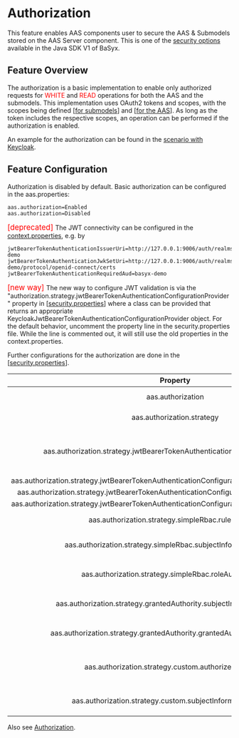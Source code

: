 # Authorization
This feature enables AAS components user to secure the AAS & Submodels stored on the AAS Server component. This is one of the [security options](../../general_configuration/security/index.md) available in the Java SDK V1 of BaSyx.

## Feature Overview
The authorization is a basic implementation to enable only authorized requests for <span style="color:red"> WHITE </span> and <span style="color:red"> READ </span>operations for both the AAS and the submodels. This implementation uses OAuth2 tokens and scopes, with the scopes being defined [[for submodels](https://github.com/eclipse-basyx/basyx-java-sdk/blob/development/src/main/java/org/eclipse/basyx/extensions/submodel/aggregator/authorization/SubmodelAggregatorScopes.java#L10-L11)] and [[for the AAS](https://github.com/eclipse-basyx/basyx-java-sdk/blob/development/src/main/java/org/eclipse/basyx/extensions/aas/aggregator/authorization/AASAggregatorScopes.java#L20-L21)]. As long as the token includes the respective scopes, an operation can be performed if the authorization is enabled.

An example for the authorization can be found in the [scenario with Keycloak](../../../../developer/basyx_java_v1/knowledge_base/scenarios/authorization.md).

## Feature Configuration
Authorization is disabled by default. Basic authorization can be configured in the aas.properties:
```
aas.authorization=Enabled
aas.authorization=Disabled
```
<span style="color:red;font-size:larger"> [deprecated] </span> The JWT connectivity can be configured in the [context.properties](../../general_configuration/context-config.md), e.g. by

```
jwtBearerTokenAuthenticationIssuerUri=http://127.0.0.1:9006/auth/realms/basyx-demo
jwtBearerTokenAuthenticationJwkSetUri=http://127.0.0.1:9006/auth/realms/basyx-demo/protocol/openid-connect/certs
jwtBearerTokenAuthenticationRequiredAud=basyx-demo
```
<span style="color:red;font-size:larger"> [new way] </span> The new way to configure JWT validation is via the "authorization.strategy.jwtBearerTokenAuthenticationConfigurationProvider" property in [[security.properties](https://github.com/eclipse-basyx/basyx-java-components/blob/main/basyx.components/basyx.components.docker/basyx.components.AASServer/src/main/resources/security.properties)] where a class can be provided that returns an appropriate KeycloakJwtBearerTokenAuthenticationConfigurationProvider object. For the default behavior, uncomment the property line in the security.properties file. While the line is commented out, it will still use the old properties in the context.properties.

Further configurations for the authorization are done in the [[security.properties](https://github.com/eclipse-basyx/basyx-java-components/blob/main/basyx.components/basyx.components.docker/basyx.components.AASServer/src/main/resources/security.properties)].

|                                           **Property**                                          | **Possible values**            | **Description**                                                                                                                                                                                 | **Default value**                                                                                        |
|:-----------------------------------------------------------------------------------------------:|--------------------------------|-------------------------------------------------------------------------------------------------------------------------------------------------------------------------------------------------|----------------------------------------------------------------------------------------------------------|
| aas.authorization                                                                               | Disabled, Enabled              | main switch for authorization features, when disabled, all the other fields won't be effective                                                                                                  | Disabled                                                                                                 |
| aas.authorization.strategy                                                                      | GrantedAuthority, SimpleRbac   | The basic authorization strategy, see section "Provided Authorization Strategies"                                                                                                               | GrantedAuthority                                                                                         |
| aas.authorization.strategy.jwtBearerTokenAuthenticationConfigurationProvider                    | \<class>                        | The class responsible for providing a jwt bearer token authentication configuration, has to implement the IJwtBearerTokenAuthenticationConfigurationProvider interface                          | org.eclipse.basyx.components.aas.authorization.KeycloakJwtBearerTokenAuthenticationConfigurationProvider |
| aas.authorization.strategy.jwtBearerTokenAuthenticationConfigurationProvider.keycloak.serverUrl | \<url>                          | base url for the keycloak                                                                                                                                                                       | null                                                                                                     |
| aas.authorization.strategy.jwtBearerTokenAuthenticationConfigurationProvider.keycloak.realm     | basyx-demo                     | realm in the keycloak                                                                                                                                                                           | null                                                                                                     |
| aas.authorization.strategy.jwtBearerTokenAuthenticationConfigurationProvider.keycloak.audience  | demo-client                    | optional audience the token is for                                                                                                                                                              | null                                                                                                     |
| aas.authorization.strategy.simpleRbac.rulesFilePath                                             | \<file path> (json, see schema) | relative path to rbac rules for SimpleRbac strategy                                                                                                                                             | /rbac_rules.json                                                                                         |
| aas.authorization.strategy.simpleRbac.subjectInformationProvider                                | \<class>                        | class that provides the Authentication object for SimpleRbac strategy, has to implemented ISubjectInformationProvider                                                                           | org.eclipse.basyx.extensions.shared.authorization.JWTAuthenticationContextProvider                       |
| aas.authorization.strategy.simpleRbac.roleAuthenticator                                         | \<class>                        | class that extracts the roles from the Authentication object for SimpleRbac strategy, has to implement IRoleAuthenticator                                                                       | org.eclipse.basyx.extensions.shared.authorization.KeycloakRoleAuthenticator                              |
| aas.authorization.strategy.grantedAuthority.subjectInformationProvider                          | \<class>                        | class that fetches the Authentication object for GrantedAuthority strategy, hsa to implement ISubjectInformationProvider                                                                        | org.eclipse.basyx.extensions.shared.authorization.AuthenticationContextProvider                          |
| aas.authorization.strategy.grantedAuthority.grantedAuthorityAuthenticator                       | \<class>                        | class that extracts the granted authorities from Authentication object for GrantedAuthority strategy, has to implement IGrantedAuthorityAuthenticator                                           | org.eclipse.basyx.extensions.shared.authorization.AuthenticationGrantedAuthorityAuthenticator            |
| aas.authorization.strategy.custom.authorizersProvider                                           | \<class>                        | class that provides the authorizers for AAS-Server/Registry respectively for custom strategy, must implement IAuthorizersProvider, thus 3rd party authorization logic can be dynamically loaded |                                                                                                          |
| aas.authorization.strategy.custom.subjectInformationProvider                                    | \<class>                        | class that provides the subject information retrieval logic to go with the custom authorizers, must implement ISubjectInformationProvider                                                       |                                                                                                  |	

Also see [Authorization](../../general_configuration/security/authorization.md).